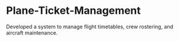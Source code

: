 # Plane-Ticket-Management
Developed a system to manage flight timetables, crew rostering, and aircraft maintenance.
